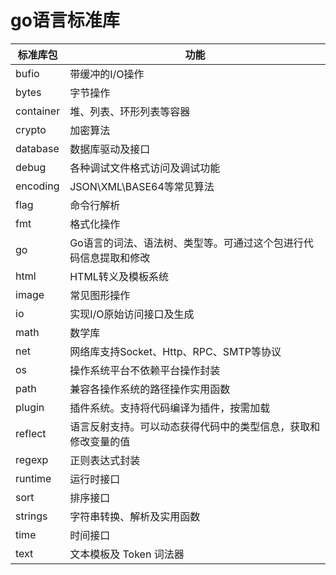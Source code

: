 # go语言标准库
标准库包|功能
--|--
bufio|带缓冲的I/O操作
bytes|字节操作
container|堆、列表、环形列表等容器
crypto|加密算法
database|数据库驱动及接口
debug|各种调试文件格式访问及调试功能
encoding|JSON\XML\BASE64等常见算法
flag|命令行解析
fmt|格式化操作
go|Go语言的词法、语法树、类型等。可通过这个包进行代码信息提取和修改
html|HTML转义及模板系统
image|常见图形操作
io|实现I/O原始访问接口及生成
math|数学库
net|网络库支持Socket、Http、RPC、SMTP等协议
os|操作系统平台不依赖平台操作封装
path|兼容各操作系统的路径操作实用函数
plugin|插件系统。支持将代码编译为插件，按需加载
reflect|语言反射支持。可以动态获得代码中的类型信息，获取和修改变量的值
regexp|正则表达式封装
runtime|运行时接口
sort|排序接口
strings|字符串转换、解析及实用函数
time|时间接口
text|文本模板及 Token 词法器